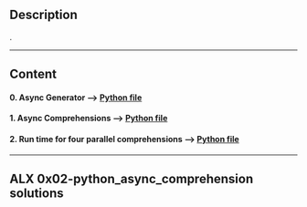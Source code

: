 ## Description

.

---

## Content

#### 0. Async Generator --> [Python file](./0-async_generator.py)

#### 1. Async Comprehensions --> [Python file](./1-async_comprehension.py)

#### 2. Run time for four parallel comprehensions --> [Python file](./2-measure_runtime.py)

---

## ALX 0x02-python_async_comprehension solutions
